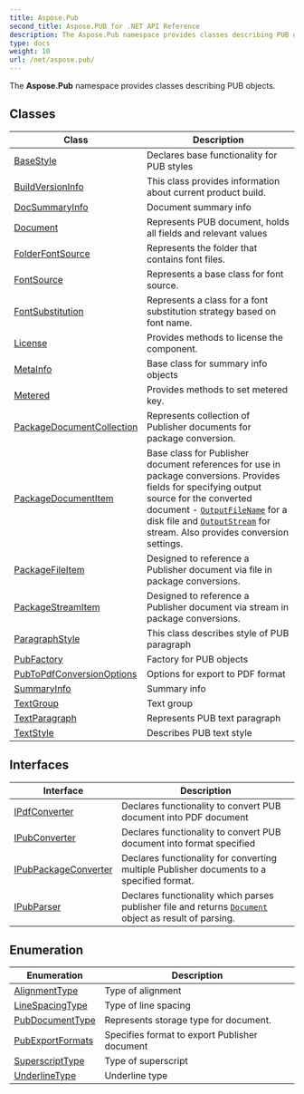 ```yaml
---
title: Aspose.Pub
second_title: Aspose.PUB for .NET API Reference
description: The Aspose.Pub namespace provides classes describing PUB objects
type: docs
weight: 10
url: /net/aspose.pub/
---
```

The **Aspose.Pub** namespace provides classes describing PUB objects.

## Classes

| Class | Description |
| --- | --- |
| [BaseStyle](./basestyle/) | Declares base functionality for PUB styles |
| [BuildVersionInfo](./buildversioninfo/) | This class provides information about current product build. |
| [DocSummaryInfo](./docsummaryinfo/) | Document summary info |
| [Document](./document/) | Represents PUB document, holds all fields and relevant values |
| [FolderFontSource](./folderfontsource/) | Represents the folder that contains font files. |
| [FontSource](./fontsource/) | Represents a base class for font source. |
| [FontSubstitution](./fontsubstitution/) | Represents a class for a font substitution strategy based on font name. |
| [License](./license/) | Provides methods to license the component. |
| [MetaInfo](./metainfo/) | Base class for summary info objects |
| [Metered](./metered/) | Provides methods to set metered key. |
| [PackageDocumentCollection](./packagedocumentcollection/) | Represents collection of Publisher documents for package conversion. |
| [PackageDocumentItem](./packagedocumentitem/) | Base class for Publisher document references for use in package conversions. Provides fields for specifying output source for the converted document - [`OutputFileName`](../aspose.pub/packagedocumentitem/outputfilename/) for a disk file and [`OutputStream`](../aspose.pub/packagedocumentitem/outputstream/) for stream. Also provides conversion settings. |
| [PackageFileItem](./packagefileitem/) | Designed to reference a Publisher document via file in package conversions. |
| [PackageStreamItem](./packagestreamitem/) | Designed to reference a Publisher document via stream in package conversions. |
| [ParagraphStyle](./paragraphstyle/) | This class describes style of PUB paragraph |
| [PubFactory](./pubfactory/) | Factory for PUB objects |
| [PubToPdfConversionOptions](./pubtopdfconversionoptions/) | Options for export to PDF format |
| [SummaryInfo](./summaryinfo/) | Summary info |
| [TextGroup](./textgroup/) | Text group |
| [TextParagraph](./textparagraph/) | Represents PUB text paragraph |
| [TextStyle](./textstyle/) | Describes PUB text style |
## Interfaces

| Interface | Description |
| --- | --- |
| [IPdfConverter](./ipdfconverter/) | Declares functionality to convert PUB document into PDF document |
| [IPubConverter](./ipubconverter/) | Declares functionality to convert PUB document into format specified |
| [IPubPackageConverter](./ipubpackageconverter/) | Declares functionality for converting multiple Publisher documents to a specified format. |
| [IPubParser](./ipubparser/) | Declares functionality which parses publisher file and returns [`Document`](../aspose.pub/document/) object as result of parsing. |
## Enumeration

| Enumeration | Description |
| --- | --- |
| [AlignmentType](./alignmenttype/) | Type of alignment |
| [LineSpacingType](./linespacingtype/) | Type of line spacing |
| [PubDocumentType](./pubdocumenttype/) | Represents storage type for document. |
| [PubExportFormats](./pubexportformats/) | Specifies format to export Publisher document |
| [SuperscriptType](./superscripttype/) | Type of superscript |
| [UnderlineType](./underlinetype/) | Underline type |


